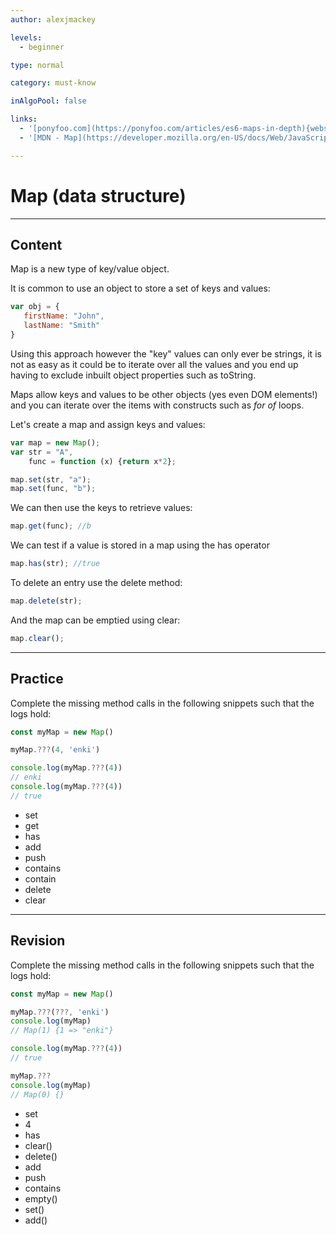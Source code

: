 ```yaml
---
author: alexjmackey

levels:
  - beginner

type: normal

category: must-know

inAlgoPool: false

links:
  - '[ponyfoo.com](https://ponyfoo.com/articles/es6-maps-in-depth){website}'
  - '[MDN - Map](https://developer.mozilla.org/en-US/docs/Web/JavaScript/Reference/Global_Objects/Map){website}'

---
```

# Map (data structure)

---
## Content

Map is a new type of key/value object.

It is common to use an object to store a set of keys and values:

```javascript
var obj = {
   firstName: "John",
   lastName: "Smith"
}
```

Using this approach however the "key" values can only ever be strings, it is not as easy as it could be to iterate over all the values and you end up having to exclude inbuilt object properties such as toString.

Maps allow keys and values to be other objects (yes even DOM elements!) and you can iterate over the items with constructs such as *for of* loops.

Let's create a map and assign keys and values:

```javascript
var map = new Map();
var str = "A",
    func = function (x) {return x*2};

map.set(str, "a");
map.set(func, "b");
```

We can then use the keys to retrieve values:

```javascript
map.get(func); //b
```

We can test if a value is stored in a map using the has operator

```javascript
map.has(str); //true
```

To delete an entry use the delete method:

```javascript
map.delete(str);
```

And the map can be emptied using clear:

```javascript
map.clear();
```

---
## Practice

Complete the missing method calls in the following snippets such that the logs hold:

```javascript
const myMap = new Map()

myMap.???(4, 'enki')

console.log(myMap.???(4))
// enki
console.log(myMap.???(4))
// true
```

* set
* get
* has
* add
* push
* contains
* contain
* delete
* clear

---
## Revision

Complete the missing method calls in the following snippets such that the logs hold:

```javascript
const myMap = new Map()

myMap.???(???, 'enki')
console.log(myMap)
// Map(1) {1 => "enki"}

console.log(myMap.???(4))
// true

myMap.???
console.log(myMap)
// Map(0) {}

```

* set
* 4
* has
* clear()
* delete()
* add
* push
* contains
* empty()
* set()
* add()
